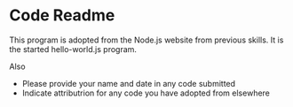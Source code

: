 # Code Readme

This program is adopted from the Node.js website from previous skills. It is the started hello-world.js program. 

Also
- Please provide your name and date in any code submitted
- Indicate attributrion for any code you have adopted from elsewhere
